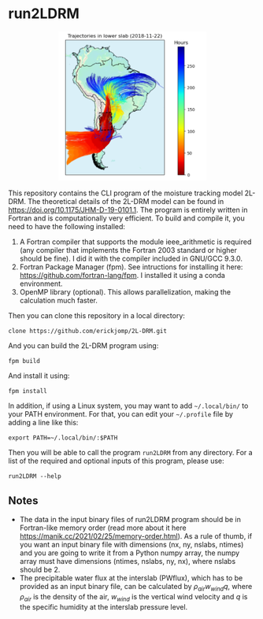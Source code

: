 # run2LDRM

<!-- ![2L-DRM trajectories for a specific day](trajectories_example.png  "2L-DRM trajectores for a specific day"){width=125} -->

<p align="center">
  <img src="trajectories_example.png" alt="2L-DRM trajectories for a specific day" width="300" >
</p>


This repository contains the CLI program of the moisture tracking model 2L-DRM. The theoretical details of the 2L-DRM model can be found in https://doi.org/10.1175/JHM-D-19-0101.1. The program is entirely written in Fortran and is computationally very efficient. To build and compile it, you need to have the following installed:
1. A Fortran compiler that supports the module ieee_arithmetic is required (any compiler that implements the Fortran 2003 standard or higher should be fine). I did it with the compiler included in GNU/GCC 9.3.0. 
2. Fortran Package Manager (fpm). See intructions for installing it here: https://github.com/fortran-lang/fpm. I installed it using a conda environment.
3. OpenMP library (optional). This allows parallelization, making the calculation much faster.

Then you can clone this repository in a local directory: 

    clone https://github.com/erickjomp/2L-DRM.git

And you can build the 2L-DRM program using:

    fpm build

And install it using:

    fpm install

In addition, if using a Linux system, you may want to add `~/.local/bin/` to your PATH environment. For that, you can edit your `~/.profile` file by adding a line like this:

    export PATH=~/.local/bin/:$PATH

Then you will be able to call the program `run2LDRM` from any directory. For a list of the required and optional inputs of this program, please use:

    run2LDRM --help


## Notes
- The data in the input binary files of run2LDRM program should be in Fortran-like memory order (read more about it here https://manik.cc/2021/02/25/memory-order.html). As a rule of thumb, if you want an input binary file with dimensions (nx, ny, nslabs, ntimes) and you are going to write it from a Python numpy array, the numpy array must have dimensions (ntimes, nslabs, ny, nx), where nslabs should be 2.
- The precipitable water flux at the interslab (PWflux), which has to be provided as an input binary file, can be calculated by $\rho_{air} w_{wind} q$, where $\rho_{air}$ is the density of the air, $w_{wind}$ is the vertical wind velocity and $q$ is the specific humidity at the interslab pressure level.